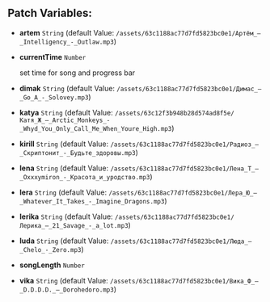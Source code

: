 ## Patch Variables:

* __artem__ ```String``` (default Value: `/assets/63c1188ac77d7fd5823bc0e1/Артём_–_Intelligency_-_Outlaw.mp3`)
* __currentTime__ ```Number```

  set time for song
  and progress bar

* __dimak__ ```String``` (default Value: `/assets/63c1188ac77d7fd5823bc0e1/Димас_–_Go_A_-_Solovey.mp3`)
* __katya__ ```String``` (default Value: `/assets/63c12f3b948b28d574ad8f5e/Катя_Ж_–_Arctic_Monkeys_-_Whyd_You_Only_Call_Me_When_Youre_High.mp3`)
* __kirill__ ```String``` (default Value: `/assets/63c1188ac77d7fd5823bc0e1/Радиоз_–_Скриптонит_-_Будьте_здоровы.mp3`)
* __lena__ ```String``` (default Value: `/assets/63c1188ac77d7fd5823bc0e1/Лена_Т_–_Oxxxymiron_-_Красота_и_уродство.mp3`)
* __lera__ ```String``` (default Value: `/assets/63c1188ac77d7fd5823bc0e1/Лера_Ю_–_Whatever_It_Takes_-_Imagine_Dragons.mp3`)
* __lerika__ ```String``` (default Value: `/assets/63c1188ac77d7fd5823bc0e1/Лерика_–_21_Savage_-_a_lot.mp3`)
* __luda__ ```String``` (default Value: `/assets/63c1188ac77d7fd5823bc0e1/Люда_–_Chelo_-_Zero.mp3`)
* __songLength__ ```Number```
* __vika__ ```String``` (default Value: `/assets/63c1188ac77d7fd5823bc0e1/Вика_Ф_–_D.D.D.D._–_Dorohedoro.mp3`)

